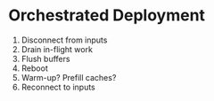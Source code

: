 ---
---

# Orchestrated Deployment

1. Disconnect from inputs
2. Drain in-flight work
3. Flush buffers
4. Reboot
5. Warm-up? Prefill caches?
6. Reconnect to inputs


